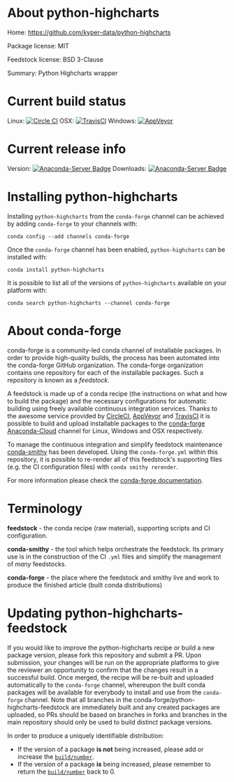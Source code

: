 About python-highcharts
=======================

Home: https://github.com/kyper-data/python-highcharts

Package license: MIT

Feedstock license: BSD 3-Clause

Summary: Python Highcharts wrapper



Current build status
====================

Linux: [![Circle CI](https://circleci.com/gh/conda-forge/python-highcharts-feedstock.svg?style=shield)](https://circleci.com/gh/conda-forge/python-highcharts-feedstock)
OSX: [![TravisCI](https://travis-ci.org/conda-forge/python-highcharts-feedstock.svg?branch=master)](https://travis-ci.org/conda-forge/python-highcharts-feedstock)
Windows: [![AppVeyor](https://ci.appveyor.com/api/projects/status/github/conda-forge/python-highcharts-feedstock?svg=True)](https://ci.appveyor.com/project/conda-forge/python-highcharts-feedstock/branch/master)

Current release info
====================
Version: [![Anaconda-Server Badge](https://anaconda.org/conda-forge/python-highcharts/badges/version.svg)](https://anaconda.org/conda-forge/python-highcharts)
Downloads: [![Anaconda-Server Badge](https://anaconda.org/conda-forge/python-highcharts/badges/downloads.svg)](https://anaconda.org/conda-forge/python-highcharts)

Installing python-highcharts
============================

Installing `python-highcharts` from the `conda-forge` channel can be achieved by adding `conda-forge` to your channels with:

```
conda config --add channels conda-forge
```

Once the `conda-forge` channel has been enabled, `python-highcharts` can be installed with:

```
conda install python-highcharts
```

It is possible to list all of the versions of `python-highcharts` available on your platform with:

```
conda search python-highcharts --channel conda-forge
```


About conda-forge
=================

conda-forge is a community-led conda channel of installable packages.
In order to provide high-quality builds, the process has been automated into the
conda-forge GitHub organization. The conda-forge organization contains one repository
for each of the installable packages. Such a repository is known as a *feedstock*.

A feedstock is made up of a conda recipe (the instructions on what and how to build
the package) and the necessary configurations for automatic building using freely
available continuous integration services. Thanks to the awesome service provided by
[CircleCI](https://circleci.com/), [AppVeyor](http://www.appveyor.com/)
and [TravisCI](https://travis-ci.org/) it is possible to build and upload installable
packages to the [conda-forge](https://anaconda.org/conda-forge)
[Anaconda-Cloud](http://docs.anaconda.org/) channel for Linux, Windows and OSX respectively.

To manage the continuous integration and simplify feedstock maintenance
[conda-smithy](http://github.com/conda-forge/conda-smithy) has been developed.
Using the ``conda-forge.yml`` within this repository, it is possible to re-render all of
this feedstock's supporting files (e.g. the CI configuration files) with ``conda smithy rerender``.

For more information please check the [conda-forge documentation](https://conda-forge.org/docs/).

Terminology
===========

**feedstock** - the conda recipe (raw material), supporting scripts and CI configuration.

**conda-smithy** - the tool which helps orchestrate the feedstock.
                   Its primary use is in the construction of the CI ``.yml`` files
                   and simplify the management of *many* feedstocks.

**conda-forge** - the place where the feedstock and smithy live and work to
                  produce the finished article (built conda distributions)


Updating python-highcharts-feedstock
====================================

If you would like to improve the python-highcharts recipe or build a new
package version, please fork this repository and submit a PR. Upon submission,
your changes will be run on the appropriate platforms to give the reviewer an
opportunity to confirm that the changes result in a successful build. Once
merged, the recipe will be re-built and uploaded automatically to the
`conda-forge` channel, whereupon the built conda packages will be available for
everybody to install and use from the `conda-forge` channel.
Note that all branches in the conda-forge/python-highcharts-feedstock are
immediately built and any created packages are uploaded, so PRs should be based
on branches in forks and branches in the main repository should only be used to
build distinct package versions.

In order to produce a uniquely identifiable distribution:
 * If the version of a package **is not** being increased, please add or increase
   the [``build/number``](http://conda.pydata.org/docs/building/meta-yaml.html#build-number-and-string).
 * If the version of a package **is** being increased, please remember to return
   the [``build/number``](http://conda.pydata.org/docs/building/meta-yaml.html#build-number-and-string)
   back to 0.